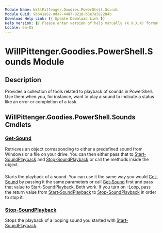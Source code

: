 ```yaml
---
Module Name: WillPittenger.Goodies.PowerShell.Sounds
Module Guid: 9b641a82-0da7-4407-8218-b3e7a582284b
Download Help Link: {{ Update Download Link }}
Help Version: {{ Please enter version of help manually (X.X.X.X) format }}
Locale: en-US
---
```


# WillPittenger.Goodies.PowerShell.Sounds Module
## Description
Provides a collection of tools related to playback of sounds in PowerShell.  Use them when you, for instance, want to play a sound to indicate a status like an error or completion of a task.

## WillPittenger.Goodies.PowerShell.Sounds Cmdlets
### [Get-Sound](Get-Sound.md)
Retrieves an object corresponding to either a predefined sound from Windows or a file on your drive.  You can then either pass that to [Start-SoundPlayback](Start-SoundPlayback.md) and [Stop-SoundPlayback](Stop-SoundPlayback.md) or call the methods inside the object.

### 
Starts the playback of a sound.  You can use it the same way you would [Get-Sound](Get-Sound.md) by passing it the same parameters or call [Get-Sound](Get-Sound.md) first and pass that value to [Start-SoundPlayback](Start-SoundPlayback.md).  Both work.  If you turn on -Loop, pass the return value from [Start-SoundPlayback](Start-SoundPlayback.md) to [Stop-SoundPlayback](Stop-SoundPlayback.md) in order to stop it.

### [Stop-SoundPlayback](Stop-SoundPlayback.md)
Stops the playback of a looping sound you started with [Start-SoundPlayback](Start-SoundPlayback.md).

